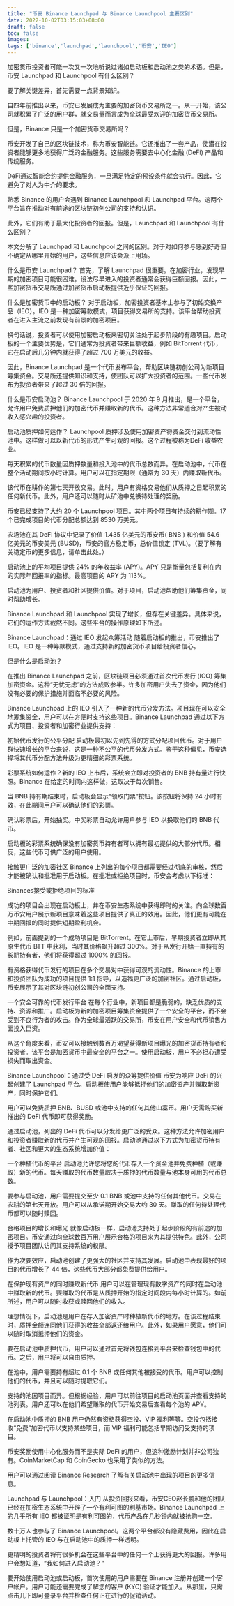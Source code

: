```yaml
---
title: "币安 Binance Launchpad 与 Binance Launchpool 主要区别"
date: 2022-10-02T03:15:03+08:00
draft: false
toc: false
images:
tags: ['binance','launchpad','launchpool','币安','IEO']
---
```


加密货币投资者可能一次又一次地听说过诸如启动板和启动池之类的术语。但是，币安 Launchpad 和 Launchpool 有什么区别？

要了解关键差异，首先需要一点背景知识。

自四年前推出以来，币安已发展成为主要的加密货币交易所之一。从一开始，该公司就积累了广泛的用户群，就交易量而言成为全球最受欢迎的加密货币交易所。

但是，Binance 只是一个加密货币交易所吗？

币安开发了自己的区块链技术，称为币安智能链。它还推出了一套产品，使潜在投资者能够更多地获得广泛的金融服务。这些服务需要去中心化金融 (DeFi) 产品和传统服务。

DeFi通过智能合约提供金融服务，一旦满足特定的预设条件就会执行。因此，它避免了对人为中介的要求。

熟悉 Binance 的用户会遇到 Binance Launchpool 和 Launchpad 平台。这两个平台旨在推动对有前途的区块链初创公司的支持和认识。

此外，它们有助于最大化投资者的回报。但是，Launchpad 和 Launchpool 有什么区别？

本文分解了 Launchpad 和 Launchpool 之间的区别。对于对如何参与感到好奇但不确定从哪里开始的用户，这些信息应该会派上用场。

什么是币安 Launchpad？
首先，了解 Launchpad 很重要。在加密行业，发现早期的加密项目可能很困难。设法尽早进入的投资者通常会获得巨额回报。因此，一些加密货币交易所通过加密货币启动板提供近乎保证的回报。

什么是加密货币中的启动板？
对于启动板，加密投资者基本上参与了初始交换产品（IEO）。IEO 是一种加密筹款模式，项目获得交易所的支持。该平台帮助投资者在进入主流之前发现有前景的加密项目。

换句话说，投资者可以使用加密启动板来密切关注处于起步阶段的有趣项目。启动板的一个主要优势是，它们通常为投资者带来巨额收益，例如 BitTorrent 代币，它在启动后几分钟内就获得了超过 700 万美元的收益。

因此，Binance Launchpad 是一个代币发布平台，帮助区块链初创公司为新项目筹集资金。交易所还提供知识和支持，使团队可以扩大投资者的范围。一些代币发布为投资者带来了超过 30 倍的回报。

什么是币安启动池？
Binance Launchpool 于 2020 年 9 月推出，是一个平台，允许用户免费质押他们的加密代币并赚取新的代币。这种方法非常适合对产生被动收入感兴趣的投资者。

启动池质押如何运作？
Launchpool 质押涉及使用加密资产将资金交付到流动性池中。这样做可以以新代币的形式产生可观的回报。这个过程被称为DeFi 收益农业。

每天积累的代币数量因质押数量和投入池中的代币总数而异。在启动池中，代币在整个活动期间按小时计算。用户可以在指定期限（通常为 30 天）内赚取新代币。

该代币在耕作的第七天开放交易。此时，用户有资格交易他们从质押之日起积累的任何新代币。此外，用户还可以随时从矿池中兑换待处理的奖励。

币安已经支持了大约 20 个 Launchpool 项目。其中两个项目有持续的耕作期。17 个已完成项目的代币分配总额达到 8530 万美元。

农场池在其 DeFi 协议中记录了价值 1.435 亿美元的币安币( BNB ) 和价值 54.6 亿美元的币安美元 (BUSD)，币安的官方稳定币，总价值锁定 (TVL)。（要了解有关稳定币的更多信息，请单击此处。）

启动池上的平均项目提供 24% 的年收益率 (APY)。APY 只是衡量包括复利在内的实际年回报率的指标。最高项目的 APY 为 113%。

启动池为用户、投资者和社区提供价值。对于项目，启动池帮助他们筹集资金，同时帮助增长。

Binance Launchpad 和 Launchpool 实现了增长，但存在关键差异。具体来说，它们的运作方式截然不同。这些平台的操作原理如下所述。

Binance Launchpad：通过 IEO 发起众筹活动
随着启动板的推出，币安推出了 IEO。IEO 是一种筹款模式，通过支持新的加密货币项目给投资者信心。

但是什么是启动池？

在推出 Binance Launchpad 之前，区块链项目必须通过首次代币发行 (ICO) 筹集加密资金。这种“无忧无虑”的方法成败参半。许多加密用户失去了资金，因为他们没有必要的保护措施并面临不必要的风险。

Binance Launchpad 上的 IEO 引入了一种新的代币分发方法。项目现在可以安全地筹集资金，用户可以在方便时支持这些项目。Binance Launchpad 通过以下方式为项目、投资者和加密行业提供支持：

初始代币发行的公平分配
启动板最初以先到先得的方式分配项目代币。对于用户群快速增长的平台来说，这是一种不公平的代币分发方式。鉴于这种偏见，币安选择将其代币分配方法升级为更精细的彩票系统。

彩票系统如何运作？新的 IEO 上市后，系统会立即对投资者的 BNB 持有量进行快照。Binance 在给定的时间内这样做，这取决于每次销售。

当 BNB 持有期结束时，启动板会显示“领取门票”按钮。该按钮将保持 24 小时有效，在此期间用户可以确认他们的彩票。

确认彩票后，开始抽奖。中奖彩票自动允许用户参与 IEO 以换取他们的 BNB 代币。

启动板的彩票系统确保没有加密货币持有者可以拥有最初提供的大部分代币。相反，这些代币可供广泛的用户使用。

接触更广泛的加密社区
Binance 上列出的每个项目都需要经过彻底的审核，然后才能被确认和批准用于启动板。在批准或拒绝项目时，币安会考虑以下标准：

Binances接受或拒绝项目的标准

成功的项目会出现在启动板上，并在币安生态系统中获得即时的关注。向全球数百万币安用户展示新项目意味着这些项目提供了真正的效用。因此，他们更有可能在中期回报的同时提供短期盈利机会。

例如，前面提到的一个成功项目是 BitTorrent。在它上市后，早期投资者立即从其原生代币 BTT 中获利，当时其价格飙升超过 300%。对于从发行开始一直持有的长期持有者，他们将获得超过 1000% 的回报。

有资格获得代币发行的项目在多个交易对中获得可观的流动性。Binance 的上市和投资团队为成功的项目提供 1:1 指导，以造福更广泛的加密社区。通过启动板，币安展示了其对区块链初创公司的全面支持。

一个安全可靠的代币发行平台
在每个行业中，新项目都是脆弱的，缺乏优质的支持、资源和推广。启动板为新的加密项目筹集资金提供了一个安全的平台，而不会受到不良行为者的攻击。作为全球最活跃的交易所，币安在用户安全和代币销售方面投入巨资。

从这个角度来看，币安可以接触到数百万渴望获得新项目曝光的加密货币持有者和投资者。该平台是加密货币中最安全的平台之一。使用启动板，用户不必担心遭受损失而取出资金。

Binance Launchpool：通过受 DeFi 启发的众筹提供价值
币安为响应 DeFi 的兴起创建了 Launchpad 平台。启动板使用户能够抵押他们的加密资产并赚取新资产，同时保护它们。

用户可以免费质押 BNB、BUSD 或池中支持的任何其他山寨币。用户无需购买新推出的 DeFi 代币即可获得奖励。

通过启动池，列出的 DeFi 代币可以分发给更广泛的受众。这种方法允许加密用户和投资者赚取新的代币并产生可观的回报。启动池通过以下方式为加密货币持有者、社区和更大的生态系统增加价值：

一个种植代币的平台
启动池允许您将您的代币存入一个资金池并免费种植（或赚取）新的代币。每天赚取的代币数量取决于质押的代币数量与池本身可用的代币总数。

要参与启动池，用户需要提交至少 0.1 BNB 或池中支持的任何其他代币。交易在农耕的第七天开放。用户可以从承诺期开始交易大约 30 天。赚取的任何待处理代币都可以随时赎回。

合格项目的增长和曝光
就像启动板一样，启动池支持处于起步阶段的有前途的加密项目。币安通过向全球数百万用户展示合格的项目来为其提供特色。此外，公司授予项目团队访问其支持系统的权限。

作为次要效应，启动池创建了更强大的社区并支持其发展。启动池中表现最好的项目的代币增长了 44 倍，这些代币大部分都免费提供给用户。

在保护现有资产的同时赚取新代币
用户可以在管理现有数字资产的同时在启动池中赚取新的代币。要赚取的代币是从质押开始的指定时间段内每小时计算的。如前所述，用户可以随时收获或赎回他们的收入。

理想情况下，启动池是用户在存入加密资产时种植新代币的地方。在该过程结束时，质押金额连同他们获得的收益全部返还给用户。此外，如果用户愿意，他们可以随时取消抵押他们的资金。

要在启动池中质押代币，用户可以通过首先将钱包连接到平台来检查钱包中的代币。之后，用户将可以自由质押。

在池中，用户需要持有超过 0.1 个 BNB 或任何其他被接受的代币。用户可以控制他们的代币，并且可以随时提取它们。

支持的池因项目而异。但根据经验，用户可以前往项目的启动池页面并查看支持的池列表。用户还可以在他们希望赚取的代币开始交易后查看每个池的 APY。

在启动池中质押的 BNB 用户仍然有资格获得空投、VIP 福利等等。空投包括接收“免费”加密代币以支持某些项目，而 VIP 福利可能包括早期访问受支持的项目。

币安奖励使用中心化服务而不是实际 DeFi 的用户，但这种激励计划并非公司独有。CoinMarketCap 和 CoinGecko 也采用了类似的方法。

用户可以通过阅读 Binance Research 了解有关启动池中出现的项目的更多信息。

Launchpad 与 Launchpool：入门
从投资回报来看，币安CEO赵长鹏和他的团队已经在加密生态系统中开辟了一个有利可图的利基市场。Binance Launchpad 上的几乎所有 IEO 都被证明是有利可图的，代币产品在几秒钟内就被抢购一空。

数十万人也参与了 Binance Launchpool。这两个平台都没有隐藏费用，因此在启动板上托管的 IEO 与在启动池中的质押一样透明。

更精明的投资者将有很多机会在这些平台中的任何一个上获得更大的回报。许多用户会想知道，“我如何进入启动池？”

要开始使用启动池或启动板，首次使用的用户需要在 Binance 注册并创建一个客户帐户。用户可能还需要完成了解您的客户 (KYC) 验证才能加入。从那里，只需点击几下即可登录平台并检查任何正在进行的促销活动。